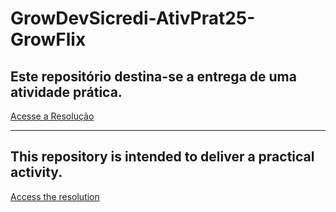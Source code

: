 # GrowDevSicredi-AtivPrat25-GrowFlix
## Este repositório destina-se a entrega de uma atividade prática.
[Acesse a Resolução](https://pablogarcia48.github.io/GrowDevSicredi-AtivPrat25-GrowFlix/src)

-------------------------------------------------------

## This repository is intended to deliver a practical activity.
[Access the resolution](https://pablogarcia48.github.io/GrowDevSicredi-AtivPrat25-GrowFlix/src)
